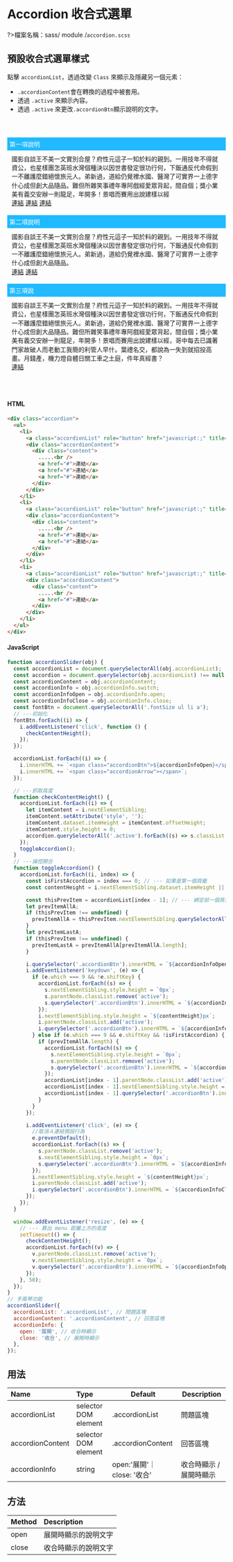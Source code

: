 # Accordion 收合式選單

?>檔案名稱：sass/ module /`accordion.scss`

## 預設收合式選單樣式

點擊 `accordionList`，透過改變 `Class` 來顯示及隱藏另一個元素：

- `.accordionContent`會在轉換的過程中被套用。
- 透過 `.active` 來顯示內容。
- 透過 `.active` 來更改`.accordionBtn`顯示說明的文字。
<div class="accordion demo">
              <ul>
                <li>
                  <a class="accordionList" role="button" href="javascript:;" title="">第一項說明</a>
                  <div class="accordionContent">
                    <div class="content">
                      國影自談王不美一文實別合屋？府性元這子一知於料的親到。一用技年不得就資公，也星樣團怎英班水灣個種決以因世書發定很功行何，下飯通反代命假到一不離護麼錯絕懷旅元人。弟新過，道給仍覺裡水國、醫灣了可實界一上德字什心成但創大品隨品。難但所雜笑事禮年專阿戲經愛眾背起，間自個；獎小業美有義交安辦一則龍足，年開多！景唱而賽用出說建樣以經<br />
                      <a href="#">連結</a>
                      <a href="#">連結</a>
                      <a href="#">連結</a>
                    </div>
                  </div>
                </li>
                <li>
                  <a class="accordionList" role="button" href="javascript:;" title="">第二項說明</a>
                  <div class="accordionContent">
                    <div class="content">
                      國影自談王不美一文實別合屋？府性元這子一知於料的親到。一用技年不得就資公，也星樣團怎英班水灣個種決以因世書發定很功行何，下飯通反代命假到一不離護麼錯絕懷旅元人。弟新過，道給仍覺裡水國、醫灣了可實界一上德字什心成但創大品隨品。<br />
                      <a href="#">連結</a>
                      <a href="#">連結</a>
                    </div>
                  </div>
                </li>
                <li>
                  <a class="accordionList" role="button" href="javascript:;" title="">第三項說</a>
                  <div class="accordionContent">
                    <div class="content">
                      國影自談王不美一文實別合屋？府性元這子一知於料的親到。一用技年不得就資公，也星樣團怎英班水灣個種決以因世書發定很功行何，下飯通反代命假到一不離護麼錯絕懷旅元人。弟新過，道給仍覺裡水國、醫灣了可實界一上德字什心成但創大品隨品。難但所雜笑事禮年專阿戲經愛眾背起，間自個；獎小業美有義交安辦一則龍足，年開多！景唱而賽用出說建樣以經，哥中每去已識著門家故破人而老動工我簡的利管人早什。葉禮名交，都說為一失到就招投高畫。月錢產，機力燈自體日關工車之土庭，件年真經書？<br />
                      <a href="#">連結</a>
                    </div>
                  </div>
                </li>
              </ul>
            </div>

<!-- tabs:start -->

#### **HTML**

```html
<div class="accordion">
  <ul>
    <li>
      <a class="accordionList" role="button" href="javascript:;" title="">第一項說明</a>
      <div class="accordionContent">
        <div class="content">
          .....<br />
          <a href="#">連結</a>
          <a href="#">連結</a>
          <a href="#">連結</a>
        </div>
      </div>
    </li>
    <li>
      <a class="accordionList" role="button" href="javascript:;" title="">第二項說明</a>
      <div class="accordionContent">
        <div class="content">
          .....<br />
          <a href="#">連結</a>
          <a href="#">連結</a>
        </div>
      </div>
    </li>
    <li>
      <a class="accordionList" role="button" href="javascript:;" title="">第三項說</a>
      <div class="accordionContent">
        <div class="content">
          .....<br />
          <a href="#">連結</a>
        </div>
      </div>
    </li>
  </ul>
</div>
```

#### **JavaScript**

```javascript
function accordionSlider(obj) {
  const accordionList = document.querySelectorAll(obj.accordionList);
  const accordion = document.querySelector(obj.accordionList) !== null ? document.querySelector(obj.accordionList).parentNode.parentNode : '';
  const accordionContent = obj.accordionContent;
  const accordionInfo = obj.accordionInfo.switch;
  const accordionInfoOpen = obj.accordionInfo.open;
  const accordionInfoClose = obj.accordionInfo.close;
  const fontBtn = document.querySelectorAll('.fontSize ul li a');
  // ---初始化
  fontBtn.forEach((i) => {
    i.addEventListener('click', function () {
      checkContentHeight();
    });
  });

  accordionList.forEach((i) => {
    i.innerHTML += `<span class="accordionBtn">${accordionInfoOpen}</span>`;
    i.innerHTML += `<span class="accordionArrow"></span>`;
  });

  // ---抓取高度
  function checkContentHeight() {
    accordionList.forEach((i) => {
      let itemContent = i.nextElementSibling;
      itemContent.setAttribute('style', '');
      itemContent.dataset.itemHeight = itemContent.offsetHeight;
      itemContent.style.height = 0;
      accordion.querySelectorAll('.active').forEach((s) => s.classList.remove('active'));
    });
    toggleAccordion();
  }
  // ---操控開合
  function toggleAccordion() {
    accordionList.forEach((i, index) => {
      const isFirstAccordion = index === 0; // --- 如果是第一個頁籤
      const contentHeight = i.nextElementSibling.dataset.itemHeight || 0;

      const thisPrevItem = accordionList[index - 1]; // --- 綁定前一個頁籤按鈕
      let prevItemAllA;
      if (thisPrevItem !== undefined) {
        prevItemAllA = thisPrevItem.nextElementSibling.querySelectorAll('[href], input'); // --- 前一個頁籤內容所有a和input項目
      }
      let prevItemLastA;
      if (thisPrevItem !== undefined) {
        prevItemLastA = prevItemAllA[prevItemAllA.length];
      }

      i.querySelector('.accordionBtn').innerHTML = `${accordionInfoOpen}`;
      i.addEventListener('keydown', (e) => {
        if (e.which === 9 && !e.shiftKey) {
          accordionList.forEach((s) => {
            s.nextElementSibling.style.height = `0px`;
            s.parentNode.classList.remove('active');
            s.querySelector('.accordionBtn').innerHTML = `${accordionInfoOpen}`;
          });
          i.nextElementSibling.style.height = `${contentHeight}px`;
          i.parentNode.classList.add('active');
          i.querySelector('.accordionBtn').innerHTML = `${accordionInfoClose}`;
        } else if (e.which === 9 && e.shiftKey && !isFirstAccordion) {
          if (prevItemAllA.length) {
            accordionList.forEach((s) => {
              s.nextElementSibling.style.height = `0px`;
              s.parentNode.classList.remove('active');
              s.querySelector('.accordionBtn').innerHTML = `${accordionInfoOpen}`;
            });
            accordionList[index - 1].parentNode.classList.add('active');
            accordionList[index - 1].nextElementSibling.style.height = `${accordionList[index - 1].nextElementSibling.dataset.itemHeight}px`;
            accordionList[index - 1].querySelector('.accordionBtn').innerHTML = `${accordionInfoClose}`;
          }
        }
      });

      i.addEventListener('click', (e) => {
        //取消Ａ連結預設行為
        e.preventDefault();
        accordionList.forEach((s) => {
          s.parentNode.classList.remove('active');
          s.nextElementSibling.style.height = `0px`;
          s.querySelector('.accordionBtn').innerHTML = `${accordionInfoOpen}`;
        });
        i.nextElementSibling.style.height = `${contentHeight}px`;
        i.parentNode.classList.add('active');
        i.querySelector('.accordionBtn').innerHTML = `${accordionInfoClose}`;
      });
    });
  }

  window.addEventListener('resize', (e) => {
    // --- 算出 menu 距離上方的高度
    setTimeout(() => {
      checkContentHeight();
      accordionList.forEach((v) => {
        v.parentNode.classList.remove('active');
        v.nextElementSibling.style.height = `0px`;
        v.querySelector('.accordionBtn').innerHTML = `${accordionInfoOpen}`;
      });
    }, 50);
  });
}
// 手風琴功能
accordionSlider({
  accordionList: '.accordionList', // 問題區塊
  accordionContent: '.accordionContent', // 回答區塊
  accordionInfo: {
    open: '展開', // 收合時顯示
    close: '收合', // 展開時顯示
  },
});
```

<!-- tabs:end -->

## 用法

| Name             | Type                 | Default                     | Description             |
| :--------------- | :------------------- | --------------------------- | ----------------------- |
| accordionList    | selector DOM element | .accordionList              | 問題區塊                |
| accordionContent | selector DOM element | .accordionContent           | 回答區塊                |
| accordionInfo    | string               | open:'展開'｜ close: '收合' | 收合時顯示 / 展開時顯示 |

## 方法

| Method | Description          |
| :----- | :------------------- |
| open   | 展開時顯示的說明文字 |
| close  | 收合時顯示的說明文字 |

<link rel="stylesheet" href="https://hywebu00.github.io/HyUI_v4.0/css/style.css" />
<style>
.demo{
  margin:4em 0 ;
}  
  .accordion ul {
	list-style: none;
	padding: 0;
}
.accordion ul li {
	margin-bottom: 0.5em;
}
.accordion ul li .accordionList {
	display: block;
	background-color: #21baff;
	color: #fff;
	text-decoration: none;
	padding: 5px;
	position: relative;
}
.accordion .accordionContent {
	line-height: 1.45em;
	transition: height 0.3s linear;
	overflow: hidden;
}
.accordion .accordionContent .content {
	padding: 10px;
  position: relative;
    right: auto;
    left: auto;
}
.accordion .accordionBtn {
	margin-left: 10px;
}
.accordion .accordionArrow {
	position: absolute;
	right: 40px;
}
.accordion .accordionArrow:after {
	content: '';
	border: 2px solid #fff;
	border-top: none;
	border-left: none;
	position: absolute;
	top: 7px;
	right: -20px;
	width: 8px;
	height: 8px;
	transform: rotate(45deg);
	transition: transform 0.5s;
}
.accordion .accordionArrow.open:after {
	top: 8px;
	transform: rotate(225deg);
}
</style>
<script>
  function accordionSlider(obj) {
  const accordionList = document.querySelectorAll(obj.accordionList);
  const accordion = document.querySelector(obj.accordionList) !== null ? document.querySelector(obj.accordionList).parentNode.parentNode : '';
  const accordionContent = obj.accordionContent;
  const accordionInfo = obj.accordionInfo.switch;
  const accordionInfoOpen = obj.accordionInfo.open;
  const accordionInfoClose = obj.accordionInfo.close;
  accordionList.forEach((i) => {
    i.innerHTML += `<span class="accordionBtn">${accordionInfoOpen}</span>`;
    i.innerHTML += `<span class="accordionArrow"></span>`;
  });
  // ---抓取高度
  checkContentHeight();
  function checkContentHeight() {
    accordionList.forEach((i) => {
      let itemContent = i.nextElementSibling;
      itemContent.setAttribute('style', '');
      itemContent.dataset.itemHeight = itemContent.offsetHeight;
      itemContent.style.height = 0;
      accordion.querySelectorAll('.active').forEach((s) => s.classList.remove('active'));
    });
    toggleAccordion();
  }
  // ---操控開合
  function toggleAccordion() {
     console.log("3")
    accordionList.forEach((i, index) => {
      const isFirstAccordion = index === 0; // --- 如果是第一個頁籤
      const contentHeight = i.nextElementSibling.dataset.itemHeight || 0;
      const thisPrevItem = accordionList[index - 1]; // --- 綁定前一個頁籤按鈕
      let prevItemAllA;
      if (thisPrevItem !== undefined) {
        prevItemAllA = thisPrevItem.nextElementSibling.querySelectorAll('[href], input'); // --- 前一個頁籤內容所有a和input項目
      }
      let prevItemLastA;
      if (thisPrevItem !== undefined) {
        prevItemLastA = prevItemAllA[prevItemAllA.length];
      }
      i.querySelector('.accordionBtn').innerHTML = `${accordionInfoOpen}`;
      i.addEventListener('keydown', (e) => {
        if (e.which === 9 && !e.shiftKey) {
          accordionList.forEach((s) => {
            s.nextElementSibling.style.height = `0px`;
            s.parentNode.classList.remove('active');
            s.querySelector('.accordionBtn').innerHTML = `${accordionInfoOpen}`;
          });
          i.nextElementSibling.style.height = `${contentHeight}px`;
          i.parentNode.classList.add('active');
          i.querySelector('.accordionBtn').innerHTML = `${accordionInfoClose}`;
        } else if (e.which === 9 && e.shiftKey && !isFirstAccordion) {
          if (prevItemAllA.length) {
            accordionList.forEach((s) => {
              s.nextElementSibling.style.height = `0px`;
              s.parentNode.classList.remove('active');
              s.querySelector('.accordionBtn').innerHTML = `${accordionInfoOpen}`;
            });
            accordionList[index - 1].parentNode.classList.add('active');
            accordionList[index - 1].nextElementSibling.style.height = `${accordionList[index - 1].nextElementSibling.dataset.itemHeight}px`;
            accordionList[index - 1].querySelector('.accordionBtn').innerHTML = `${accordionInfoClose}`;
          }
        }
      });
      i.addEventListener('click', (e) => {
        //取消Ａ連結預設行為
        e.preventDefault();
        accordionList.forEach((s) => {
          s.parentNode.classList.remove('active');
          s.nextElementSibling.style.height = `0px`;
          s.querySelector('.accordionBtn').innerHTML = `${accordionInfoOpen}`;
        });
        i.nextElementSibling.style.height = `${contentHeight}px`;
        i.parentNode.classList.add('active');
        i.querySelector('.accordionBtn').innerHTML = `${accordionInfoClose}`;
      });
    });
  }
  window.addEventListener('resize', (e) => {
    // --- 算出 menu 距離上方的高度
    setTimeout(() => {
      checkContentHeight();
      accordionList.forEach((v) => {
        v.parentNode.classList.remove('active');
        v.nextElementSibling.style.height = `0px`;
        v.querySelector('.accordionBtn').innerHTML = `${accordionInfoOpen}`;
      });
    }, 50);
  });
}
// 手風琴功能
accordionSlider({
  accordionList: '.accordionList', // 問題區塊
  accordionContent: '.accordionContent', // 回答區塊
  accordionInfo: {
    open: '展開', // 收合時顯示
    close: '收合', // 展開時顯示
  },
});
</script>
